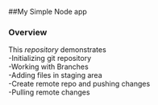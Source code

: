 ##My Simple Node app
### Overview
  This *repository* demonstrates\
    -Initializing git repository\
    -Working with Branches\
    -Adding files in staging area\
    -Create remote repo and pushing changes\
    -Pulling remote changes
